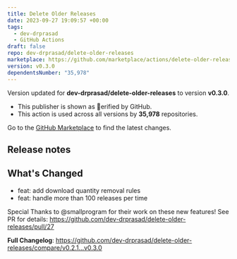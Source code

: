 ```yaml
---
title: Delete Older Releases
date: 2023-09-27 19:09:57 +00:00
tags:
  - dev-drprasad
  - GitHub Actions
draft: false
repo: dev-drprasad/delete-older-releases
marketplace: https://github.com/marketplace/actions/delete-older-releases
version: v0.3.0
dependentsNumber: "35,978"
---
```



Version updated for **dev-drprasad/delete-older-releases** to version **v0.3.0**.
- This publisher is shown as erified by GitHub.
- This action is used across all versions by **35,978** repositories.

Go to the [GitHub Marketplace](https://github.com/marketplace/actions/delete-older-releases) to find the latest changes.

## Release notes

## What's Changed
* feat: add download quantity removal rules
* feat: handle more than 100 releases per time

Special Thanks to @smallprogram for their work on these new features!  See PR for details: https://github.com/dev-drprasad/delete-older-releases/pull/27

**Full Changelog**: https://github.com/dev-drprasad/delete-older-releases/compare/v0.2.1...v0.3.0
